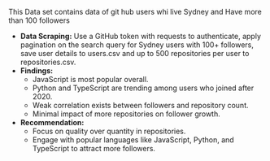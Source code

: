 This Data set contains data of git hub users whi live Sydney and Have more than 100 followers
- **Data Scraping:**
Use a GitHub token with requests to authenticate, 
apply pagination on the search query for Sydney users with 100+ followers, save user details to users.csv and up to 500 repositories per user to repositories.csv.
- **Findings:**
    - JavaScript is most popular overall.
    - Python and TypeScript are trending among users who joined after 2020.
    - Weak correlation exists between followers and repository count.
    - Minimal impact of more repositories on follower growth.
- **Recommendation:**
    - Focus on quality over quantity in repositories.
    - Engage with popular languages like JavaScript, Python, and TypeScript to attract more followers.
